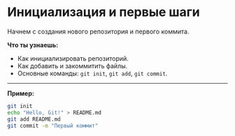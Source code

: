 # Инициализация и первые шаги

Начнем с создания нового репозитория и первого коммита.  

**Что ты узнаешь:**
- Как инициализировать репозиторий.
- Как добавить и закоммитить файлы.
- Основные команды: `git init`, `git add`, `git commit`.

---

**Пример:**
```bash
git init
echo "Hello, Git!" > README.md
git add README.md
git commit -m "Первый коммит"
```